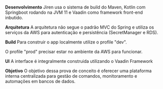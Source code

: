 **Desenvolvimento**
Jiren usa o sistema de build do Maven, Kotlin com Springboot rodando na JVM 11 e Vaadin como framework front-end inbutido.

**Arquitetura**
A arquitetura não segue o padrão MVC do Spring e utiliza os serviços da AWS para autenticação e persistência (SecretManager e RDS).

**Build**
Para construir o app localmente utilize o profile "dev".

O profile "prod" precisar estar no ambiente da AWS para funcionar.

**UI**
A interface é integralmente construida utilizando o Vaadin Framework

**Objetivo**
O objetivo dessa prova de conceito é oferecer uma plataforma interna centralizada para gestão de comandos, monitoramento e automações em bancos de dados.
